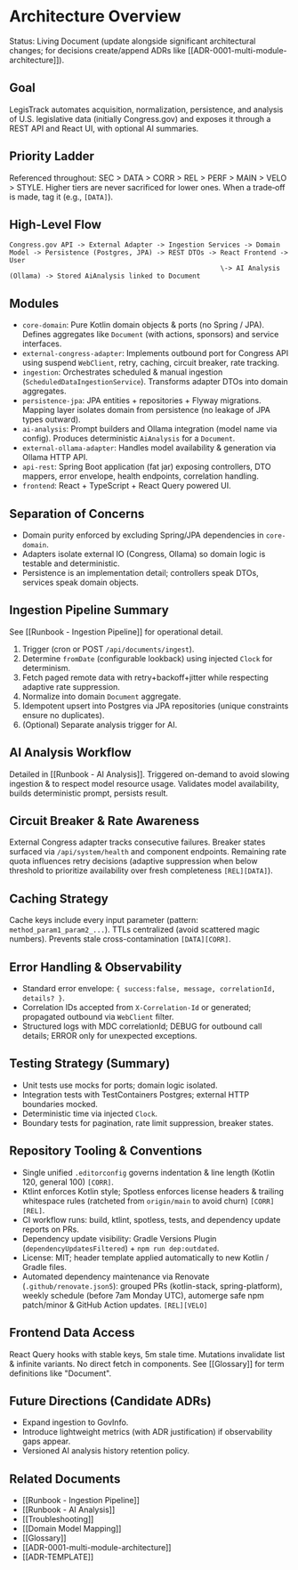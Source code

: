# Architecture Overview

Status: Living Document (update alongside significant architectural changes; for decisions create/append ADRs like [[ADR-0001-multi-module-architecture]]).

## Goal
LegisTrack automates acquisition, normalization, persistence, and analysis of U.S. legislative data (initially Congress.gov) and exposes it through a REST API and React UI, with optional AI summaries.

## Priority Ladder
Referenced throughout: SEC > DATA > CORR > REL > PERF > MAIN > VELO > STYLE. Higher tiers are never sacrificed for lower ones. When a trade‑off is made, tag it (e.g., `[DATA]`).

## High-Level Flow
```
Congress.gov API -> External Adapter -> Ingestion Services -> Domain Model -> Persistence (Postgres, JPA) -> REST DTOs -> React Frontend -> User
                                                     \-> AI Analysis (Ollama) -> Stored AiAnalysis linked to Document
```

## Modules
* `core-domain`: Pure Kotlin domain objects & ports (no Spring / JPA). Defines aggregates like `Document` (with actions, sponsors) and service interfaces.
* `external-congress-adapter`: Implements outbound port for Congress API using suspend `WebClient`, retry, caching, circuit breaker, rate tracking.
* `ingestion`: Orchestrates scheduled & manual ingestion (`ScheduledDataIngestionService`). Transforms adapter DTOs into domain aggregates.
* `persistence-jpa`: JPA entities + repositories + Flyway migrations. Mapping layer isolates domain from persistence (no leakage of JPA types outward).
* `ai-analysis`: Prompt builders and Ollama integration (model name via config). Produces deterministic `AiAnalysis` for a `Document`.
* `external-ollama-adapter`: Handles model availability & generation via Ollama HTTP API.
* `api-rest`: Spring Boot application (fat jar) exposing controllers, DTO mappers, error envelope, health endpoints, correlation handling.
* `frontend`: React + TypeScript + React Query powered UI.

## Separation of Concerns
* Domain purity enforced by excluding Spring/JPA dependencies in `core-domain`.
* Adapters isolate external IO (Congress, Ollama) so domain logic is testable and deterministic.
* Persistence is an implementation detail; controllers speak DTOs, services speak domain objects.

## Ingestion Pipeline Summary
See [[Runbook - Ingestion Pipeline]] for operational detail.
1. Trigger (cron or POST `/api/documents/ingest`).
2. Determine `fromDate` (configurable lookback) using injected `Clock` for determinism.
3. Fetch paged remote data with retry+backoff+jitter while respecting adaptive rate suppression.
4. Normalize into domain `Document` aggregate.
5. Idempotent upsert into Postgres via JPA repositories (unique constraints ensure no duplicates).
6. (Optional) Separate analysis trigger for AI.

## AI Analysis Workflow
Detailed in [[Runbook - AI Analysis]]. Triggered on-demand to avoid slowing ingestion & to respect model resource usage. Validates model availability, builds deterministic prompt, persists result.

## Circuit Breaker & Rate Awareness
External Congress adapter tracks consecutive failures. Breaker states surfaced via `/api/system/health` and component endpoints. Remaining rate quota influences retry decisions (adaptive suppression when below threshold to prioritize availability over fresh completeness `[REL][DATA]`).

## Caching Strategy
Cache keys include every input parameter (pattern: `method_param1_param2_...`). TTLs centralized (avoid scattered magic numbers). Prevents stale cross-contamination `[DATA][CORR]`.

## Error Handling & Observability
* Standard error envelope: `{ success:false, message, correlationId, details? }`.
* Correlation IDs accepted from `X-Correlation-Id` or generated; propagated outbound via `WebClient` filter.
* Structured logs with MDC correlationId; DEBUG for outbound call details; ERROR only for unexpected exceptions.

## Testing Strategy (Summary)
* Unit tests use mocks for ports; domain logic isolated.
* Integration tests with TestContainers Postgres; external HTTP boundaries mocked.
* Deterministic time via injected `Clock`.
* Boundary tests for pagination, rate limit suppression, breaker states.

## Repository Tooling & Conventions
* Single unified `.editorconfig` governs indentation & line length (Kotlin 120, general 100) `[CORR]`.
* Ktlint enforces Kotlin style; Spotless enforces license headers & trailing whitespace rules (ratcheted from `origin/main` to avoid churn) `[CORR][REL]`.
* CI workflow runs: build, ktlint, spotless, tests, and dependency update reports on PRs.
* Dependency update visibility: Gradle Versions Plugin (`dependencyUpdatesFiltered`) + `npm run dep:outdated`.
* License: MIT; header template applied automatically to new Kotlin / Gradle files.
* Automated dependency maintenance via Renovate (`.github/renovate.json5`): grouped PRs (kotlin-stack, spring-platform), weekly schedule (before 7am Monday UTC), automerge safe npm patch/minor & GitHub Action updates. `[REL][VELO]`

## Frontend Data Access
React Query hooks with stable keys, 5m stale time. Mutations invalidate list & infinite variants. No direct fetch in components. See [[Glossary]] for term definitions like "Document".

## Future Directions (Candidate ADRs)
* Expand ingestion to GovInfo.
* Introduce lightweight metrics (with ADR justification) if observability gaps appear.
* Versioned AI analysis history retention policy.

## Related Documents
* [[Runbook - Ingestion Pipeline]]
* [[Runbook - AI Analysis]]
* [[Troubleshooting]]
* [[Domain Model Mapping]]
* [[Glossary]]
* [[ADR-0001-multi-module-architecture]]
* [[ADR-TEMPLATE]]
